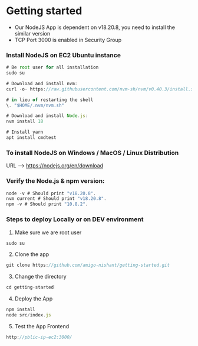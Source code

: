 # Getting started
- Our NodeJS App is dependent on v18.20.8, you need to install the similar version
- TCP Port 3000 is enabled in Security Group 

### Install NodeJS on EC2 Ubuntu instance
```jsx
# Be root user for all installation
sudo su

# Download and install nvm:
curl -o- https://raw.githubusercontent.com/nvm-sh/nvm/v0.40.3/install.sh | bash

# in lieu of restarting the shell
\. "$HOME/.nvm/nvm.sh"

# Download and install Node.js:
nvm install 18

# Install yarn
apt install cmdtest
```

### To install NodeJS on Windows / MacOS / Linux Distribution 
URL --> https://nodejs.org/en/download

### Verify the Node.js & npm version:
```jsx
node -v # Should print "v18.20.8".
nvm current # Should print "v18.20.8".
npm -v # Should print "10.8.2".
```

### Steps to deploy Locally or on DEV environment
1. Make sure we are root user
```jsx
sudo su
```

2. Clone the app
```jsx
git clone https://github.com/amigo-nishant/getting-started.git
```

3. Change the directory
```jsx
cd getting-started
```

4. Deploy the App
```jsx
npm install
node src/index.js
```

5. Test the App Frontend
```jsx
http://pblic-ip-ec2:3000/
```
